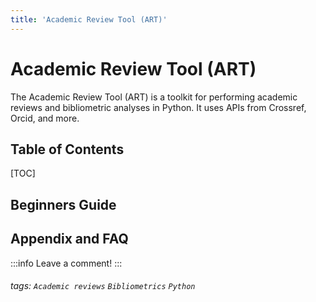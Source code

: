 ```yaml
---
title: 'Academic Review Tool (ART)'
---
```


Academic Review Tool (ART)
===

The Academic Review Tool (ART) is a toolkit for performing academic reviews and bibliometric analyses in Python. It uses APIs from Crossref, Orcid, and more.

## Table of Contents

[TOC]

## Beginners Guide




## Appendix and FAQ

:::info
Leave a comment!
:::

###### tags: `Academic reviews` `Bibliometrics` `Python`


